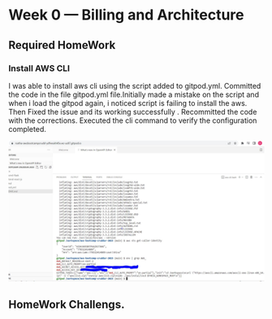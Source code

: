 # Week 0 — Billing and Architecture
## Required HomeWork

### Install AWS CLI
I was able to install aws cli using the script added to gitpod.yml. 
Committed the code in the file gitpod.yml file.Initially made a mistake on the script and when i load the gitpod again, i noticed script is failing to install the aws. Then Fixed the issue and its working successfully .
Recommitted the code with the corrections.
Executed the cli command to verify the configuration completed.

![install AWS CLI Output](assets/week0-aws-cli.JPG)

## HomeWork Challengs.


